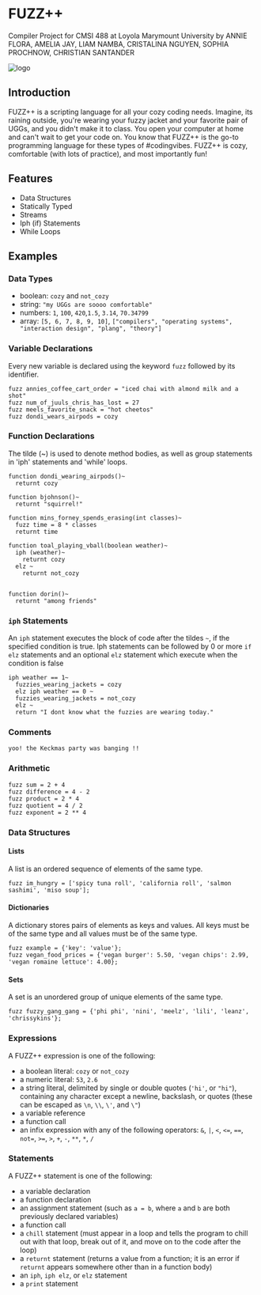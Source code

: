 # FUZZ++
Compiler Project for CMSI 488 at Loyola Marymount University by
ANNIE FLORA, AMELIA JAY, LIAM NAMBA, CRISTALINA NGUYEN, SOPHIA PROCHNOW, CHRISTIAN SANTANDER

![logo](https://user-images.githubusercontent.com/31746937/52384776-be8b2700-2a33-11e9-91c9-be75d5445533.jpeg)

## Introduction
FUZZ++ is a scripting language for all your cozy coding needs. Imagine, its raining outside, you're wearing your fuzzy jacket and your favorite pair of UGGs, and you didn't make it to class. You open your computer at home and can't wait to get your code on. You know that FUZZ++ is the go-to programming language for these types of #codingvibes. FUZZ++ is cozy, comfortable (with lots of practice), and most importantly fun!

## Features
- Data Structures
- Statically Typed
- Streams
- Iph (if) Statements
- While Loops

## Examples

### Data Types
- boolean: `cozy` and `not_cozy`
- string: `"my UGGs are soooo comfortable"`
- numbers: `1`, `100`, `420`,`1.5`, `3.14`, `70.34799`
- array: `[5, 6, 7, 8, 9, 10]`, `["compilers", "operating systems", "interaction design", "plang", "theory"]`

### Variable Declarations
Every new variable is declared using the keyword `fuzz` followed by its identifier.
```
fuzz annies_coffee_cart_order = "iced chai with almond milk and a shot"
fuzz num_of_juuls_chris_has_lost = 27
fuzz meels_favorite_snack = "hot cheetos"
fuzz dondi_wears_airpods = cozy
```

### Function Declarations

The tilde (~) is used to denote method bodies, as well as group statements in 'iph' statements and 'while' loops.

```
function dondi_wearing_airpods()~
  returnt cozy

function bjohnson()~
  returnt "squirrel!"

function mins_forney_spends_erasing(int classes)~
  fuzz time = 8 * classes
  returnt time

function toal_playing_vball(boolean weather)~
  iph (weather)~
    returnt cozy
  elz ~
    returnt not_cozy


function dorin()~
  returnt "among friends"

```

### `iph` Statements
An `iph` statement executes the block of code after the tildes `~`, if the specified condition is true. Iph statements can be followed by 0 or more `if elz` statements and an optional `elz` statement which execute when the condition is false

```
iph weather == 1~
  fuzzies_wearing_jackets = cozy
  elz iph weather == 0 ~
  fuzzies_wearing_jackets = not_cozy
  elz ~
  return "I dont know what the fuzzies are wearing today."

```

### Comments
```
yoo! the Keckmas party was banging !!

```

### Arithmetic
```
fuzz sum = 2 + 4
fuzz difference = 4 - 2
fuzz product = 2 * 4
fuzz quotient = 4 / 2
fuzz exponent = 2 ** 4
```

### Data Structures
#### Lists
A list is an ordered sequence of elements of the same type.
```
fuzz im_hungry = ['spicy tuna roll', 'california roll', 'salmon sashimi', 'miso soup'];
```

#### Dictionaries
A dictionary stores pairs of elements as keys and values. All keys must be of the same type and all values must be of the same type.
```
fuzz example = {'key': 'value'};
fuzz vegan_food_prices = {'vegan burger': 5.50, 'vegan chips': 2.99, 'vegan romaine lettuce': 4.00};
```

#### Sets
A set is an unordered group of unique elements of the same type.
```
fuzz fuzzy_gang_gang = {'phi phi', 'nini', 'meelz', 'lili', 'leanz', 'chrissykins'};
```


### Expressions
A FUZZ++ expression is one of the following:
- a boolean literal: `cozy` or `not_cozy`
- a numeric literal: `53`, `2.6`
- a string literal, delimited by single or double quotes (`'hi'`, or `"hi"`), containing any character except a newline, backslash, or quotes (these can be escaped as `\n`, `\\`, `\'`, and `\"`)
- a variable reference
- a function call
- an infix expression with any of the following operators: `&`, `|`, `<`, `<=`, `==`, `not=`, `>=`, `>`, `+`, `-`, `**`, `*`, `/`

### Statements
A FUZZ++ statement is one of the following:
- a variable declaration
- a function declaration
- an assignment statement (such as `a = b`, where `a` and `b` are both previously declared variables)
- a function call
- a `chill` statement (must appear in a loop and tells the program to chill out with that loop, break out of it, and move on to the code after the loop)
- a `returnt` statement (returns a value from a function; it is an error if `returnt` appears somewhere other than in a function body)
- an `iph`, `iph elz`, or `elz` statement
- a `print` statement
